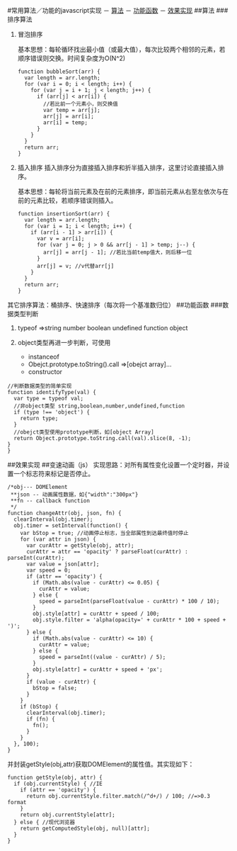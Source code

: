 #常用算法／功能的javascript实现
－ [算法](#算法)
－ [功能函数](#功能函数)
－ [效果实现](#效果实现)
##算法
###排序算法
1. 冒泡排序

	基本思想：每轮循环找出最小值（或最大值），每次比较两个相邻的元素，若顺序错误则交换。时间复杂度为O(N^2)

	```
	function bubbleSort(arr) {
	  var length = arr.length;
	  for (var i = 0; i < length; i++) {
	    for (var j = i + 1; j < length; j++) {
	      if (arr[j] < arr[i]) {
	        //若比前一个元素小，则交换值
	        var temp = arr[j];
	        arr[j] = arr[i];
	        arr[i] = temp;
	      }
	    }
	  }
	  return arr;
	}
	```
2. 插入排序
	插入排序分为直接插入排序和折半插入排序，这里讨论直接插入排序。
	
	基本思想：每轮将当前元素及在前的元素排序，即当前元素从右至左依次与在前的元素比较，若顺序错误则插入。
	
	```
	function insertionSort(arr) {
	  var length = arr.length;
	  for (var i = 1; i < length; i++) {
	    if (arr[i - 1] > arr[i]) {
	      var v = arr[i];
	      for (var j = 0; j > 0 && arr[j - 1] > temp; j--) {
	        arr[j] = arr[j - 1]; //若比当前temp值大，则后移一位
	      }
	      arr[j] = v; //v代替arr[j]
	    }
	  }
	  return arr;
	}
	```

其它排序算法：桶排序、快速排序（每次将一个基准数归位）
##功能函数
###数据类型判断
1. typeof =>string number boolean undefined function object 
2. object类型再进一步判断，可使用

	- instanceof
	- Obejct.prototype.toString().call =>[obejct array]…
	- constructor
	
```
//判断数据类型的简单实现
function identifyType(val) {
  var type = typeof val;
  //非object类型 string,boolean,number,undefined,function
  if (type !== 'object') {
    return type;
  }
  //obejct类型使用prototype判断，如[object Array]
  return Object.prototype.toString.call(val).slice(8, -1); 
}
}
```	
##效果实现
##变速动画（js）
实现思路：对所有属性变化设置一个定时器，并设置一个标志符来标记是否停止。

```
/*obj--- DOMElement
 **json -- 动画属性数据，如{"width":"300px"}
 **fn -- callback function
 */
function changeAttr(obj, json, fn) {
  clearInterval(obj.timer);
  obj.timer = setInterval(function() {
    var bStop = true; //动画停止标志，当全部属性到达最终值时停止
    for (var attr in json) {
      var curAttr = getStyle(obj, attr);
      curAttr = attr == 'opacity' ? parseFloat(curAttr) : parseInt(curAttr);
      var value = json[attr];
      var speed = 0;
      if (attr == 'opacity') {
        if (Math.abs(value - curAttr) <= 0.05) {
          curAttr = value;
        } else {
          speed = parseInt(parseFloat(value - curAttr) * 100 / 10);
        }
        obj.style[attr] = curAttr + speed / 100;
        obj.style.filter = 'alpha(opacity=' + curAttr * 100 + speed + ')';
      } else {
        if (Math.abs(value - curAttr) <= 10) {
          curAttr = value;
        } else {
          speed = parseInt((value - curAttr) / 5);
        }
        obj.style[attr] = curAttr + speed + 'px';
      }
      if (value - curAttr) {
        bStop = false;
      }
    }
    if (bStop) {
      clearInterval(obj.timer);
      if (fn) {
        fn();
      }
    }
  }, 100);
}
```
并封装getStyle(obj,attr)获取DOMElement的属性值。其实现如下：

```
function getStyle(obj, attr) {
  if (obj.currentStyle) { //IE
    if (attr == 'opacity') {
      return obj.currentStyle.filter.match(/^d+/) / 100; //=>0.3 format
    }
    return obj.currentStyle[attr];
  } else { //现代浏览器
    return getComputedStyle(obj, null)[attr];
  }
}
```
	

